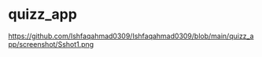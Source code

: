 # quizz_app
https://github.com/Ishfaqahmad0309/Ishfaqahmad0309/blob/main/quizz_app/screenshot/Sshot1.png
